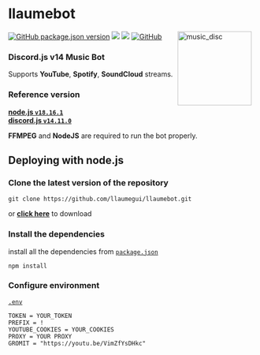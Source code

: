 # llaumebot

<img width="150" height="150" align="right" style="float: right; margin: 0 10px 0 0;" alt="music_disc" src="https://avatars.githubusercontent.com/u/55829314?v=4">

<a href="https://github.com/hmes98318/Music-Disc/releases"><img alt="GitHub package.json version" src="https://img.shields.io/github/package-json/v/hmes98318/Music-Disc?style=for-the-badge"></a>
<a href="https://discord.js.org/"><img src="https://img.shields.io/badge/Discord.JS-v14.11.0-blue?style=for-the-badge&logo=DISCORD&logoColor=white" /></a> 
<a href="https://nodejs.org/"><img src="https://img.shields.io/badge/Node.JS-v18.16.1-blue?style=for-the-badge&logo=Node.js&logoColor=white"></a> 
<a href="https://github.com/llaumegui/llaumebot/blob/main/LICENSE"><img alt="GitHub" src="https://img.shields.io/badge/LICENSE-MIT-blue?style=for-the-badge"></a>

### Discord.js v14 Music Bot  
Supports **YouTube**, **Spotify**, **SoundCloud** streams.


### Reference version  
[**node.js  `v18.16.1`**](https://nodejs.org/en/)  
[**discord.js  `v14.11.0`**](https://www.npmjs.com/package/discord.js)  

**FFMPEG** and **NodeJS** are required to run the bot properly.


## Deploying with node.js

### Clone the latest version of the repository
```
git clone https://github.com/llaumegui/llaumebot.git
```
or [**click here**](https://github.com/llaumegui/llaumebot/archive/refs/heads/main.zip) to download  


### Install the dependencies
install all the dependencies from [`package.json`](./package.json)  
```
npm install
```

### Configure environment
[`.env`](./.env) 
```env
TOKEN = YOUR_TOKEN
PREFIX = !
YOUTUBE_COOKIES = YOUR_COOKIES
PROXY = YOUR PROXY
GROMIT = "https://youtu.be/VimZfYsDHkc"
```


